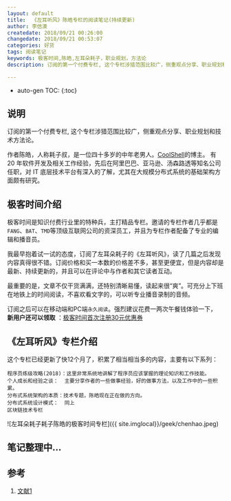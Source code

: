 ```yaml
---
layout: default
title:  《左耳听风》陈皓专栏的阅读笔记(持续更新)
author: 李佶澳
createdate: 2018/09/21 00:26:00
changedate: 2018/09/21 00:53:07
categories: 好货
tags: 阅读笔记
keywords: 极客时间,陈皓,左耳朵耗子，职业规划，方法论
description: 订阅的第一个付费专栏, 这个专栏涉猎范围比较广，侧重观点分享、职业规划和技术方法论。

---
```


* auto-gen TOC:
{:toc}

## 说明

订阅的第一个付费专栏, 这个专栏涉猎范围比较广，侧重观点分享、职业规划和技术方法论。

作者陈皓，人称耗子叔，是一位四十多岁的中年老男人。[CoolShell](https://coolshell.cn/)的博主。
有 20 年软件开发及相关工作经验，先后在阿里巴巴、亚马逊、汤森路透等知名公司任职，对 IT 底层技术平台有深入的了解，尤其在大规模分布式系统的基础架构方面颇有研究。

## 极客时间介绍

极客时间是知识付费行业里的特种兵，主打精品专栏。邀请的专栏作者几乎都是`FANG`、`BAT`、`TMD`等顶级互联网公司的资深员工，并且为专栏作者配备了专业的编辑和播音员。

我最早抱着试一试的态度，订阅了左耳朵耗子的《左耳听风》，读了几篇之后发现内容真得很不错。订阅价格和买一本数的价格差不多，甚至更便宜，但是内容却是最新、持续更新的，并且可以在评论中与作者和其它读者互动。

最重要的是，文章不仅干货满满，还特别清晰易懂，读起来很“爽”。可充分上下班在地铁上的时间阅读，不喜欢看文字的，可以听专业播音录制的音频。

订阅之后可以在移动端和PC端`永久阅读`。强烈建议花费一两次午餐钱体验一下， **新用户还可以领取** ：[极客时间首次注册30元优惠券](https://time.geekbang.org/activity/getinvite?gk_ucode=E274D90C022D49)

## 《左耳听风》专栏介绍

这个专栏已经更新了快12个月了，积累了相当相当多的内容，主要有以下系列：

	程序员练级攻略(2018)：这里非常系统地讲解了程序员应该掌握的理论知识和工作技能。
	个人成长和经验之谈：  主要分享作者的一些做事经验，好的做事方法，以及工作中的一些积累。
	分布式系统架构的本质：技术专题，陈皓现在正在做的方向。
	分布式系统设计模式：  同上
	区块链技术专栏

![左耳朵耗子耗子陈皓的极客时间专栏]({{ site.imglocal}}/geek/chenhao.jpeg)

## 笔记整理中...

## 参考

1. [文献1][1]

[1]: www.lijiao.com  "文献1" 
